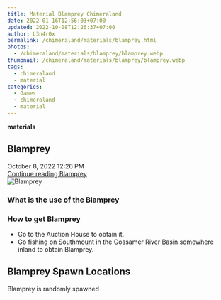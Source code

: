 ```yaml
---
title: Material Blamprey Chimeraland
date: 2022-01-16T12:56:03+07:00
updated: 2022-10-08T12:26:37+07:00
author: L3n4r0x
permalink: /chimeraland/materials/blamprey.html
photos:
  - /chimeraland/materials/blamprey/blamprey.webp
thumbnail: /chimeraland/materials/blamprey/blamprey.webp
tags:
  - chimeraland
  - material
categories:
  - Games
  - chimeraland
  - material
---
```


<link
  rel="stylesheet"
  href="https://rawcdn.githack.com/dimaslanjaka/Web-Manajemen/870a349/css/bootstrap-5-3-0-alpha3-wrapper.css"
/>
<section id="bootstrap-wrapper">
  <div data-bs-theme="dark">
    <div
      class="row g-0 border rounded overflow-hidden flex-md-row mb-4 shadow-sm position-relative bg-dark text-light"
    >
      <div class="col p-4 d-flex flex-column position-static">
        <strong class="d-inline-block mb-2 text-success">materials</strong>
        <h2 class="mb-0">Blamprey</h2>
        <div class="mb-1 text-muted">October 8, 2022 12:26 PM</div>
        <a
          href="/chimeraland/materials/blamprey.html"
          class="stretched-link d-none text-primary"
          >Continue reading Blamprey</a
        >
      </div>
      <div class="col-auto d-none d-md-block d-lg-block">
        <img
          src="https://www.webmanajemen.com/chimeraland/materials/blamprey/blamprey.webp"
          alt="Blamprey"
        />
      </div>
    </div>
    <div class="row">
      <div class="col-lg-6 col-12 mb-2">
        <div class="card">
          <div class="card-body">
            <h3 class="card-title">What is the use of the Blamprey</h3>
            <div class="card-text"><ul></ul></div>
          </div>
        </div>
      </div>
      <div class="col-lg-6 col-12 mb-2">
        <div class="card">
          <div class="card-body">
            <h3 class="card-title">How to get Blamprey</h3>
            <div class="card-text">
              <ul>
                <li>Go to the Auction House to obtain it.</li>
                <li>
                  Go fishing on Southmount in the Gossamer River Basin somewhere
                  inland to obtain Blamprey.
                </li>
              </ul>
            </div>
          </div>
        </div>
      </div>
      <div class="col-12 mb-2">
        <h2>Blamprey Spawn Locations</h2>
        <p>Blamprey is randomly spawned</p>
      </div>
    </div>
  </div>
</section>